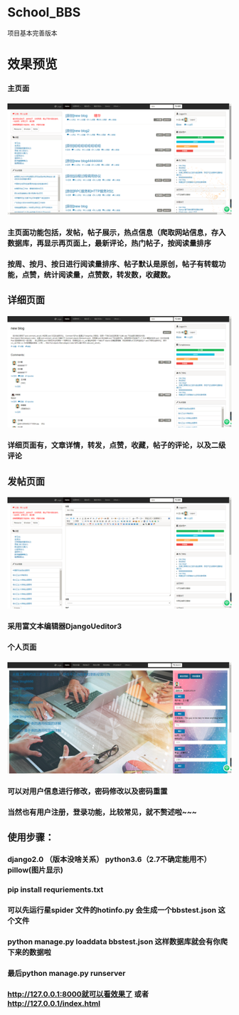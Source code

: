 # School_BBS
项目基本完善版本
# 效果预览
### 主页面

### ![image](https://github.com/Cherry93/images-floor/blob/master/%E4%B8%BB%E9%A1%B5%E9%9D%A2.png)
### 主页面功能包括，发帖，帖子展示，热点信息（爬取网站信息，存入数据库，再显示再页面上，最新评论，热门帖子，按阅读量排序
### 按周、按月、按日进行阅读量排序、帖子默认是原创，帖子有转载功能，点赞，统计阅读量，点赞数，转发数，收藏数。

## 详细页面

### ![image](https://github.com/Cherry93/images-floor/blob/master/%E8%AF%A6%E7%BB%86%E9%A1%B5%E9%9D%A2.png)

### 详细页面有，文章详情，转发，点赞，收藏，帖子的评论，以及二级评论

## 发帖页面
### ![image](https://github.com/Cherry93/images-floor/blob/master/%E5%8F%91%E5%B8%96.png)

### 采用富文本编辑器DjangoUeditor3

### 个人页面

### ![image](https://github.com/Cherry93/images-floor/blob/master/%E4%B8%AA%E4%BA%BA%E9%A1%B5%E9%9D%A2.png)

### 可以对用户信息进行修改，密码修改以及密码重置
### 当然也有用户注册，登录功能，比较常见，就不赘述啦~~~

## 使用步骤：
### django2.0 （版本没啥关系） python3.6（2.7不确定能用不） pillow(图片显示)
### pip install requriements.txt
### 可以先运行星spider 文件的hotinfo.py 会生成一个bbstest.json 这个文件
### python manage.py loaddata bbstest.json 这样数据库就会有你爬下来的数据啦
### 最后python manage.py runserver 
### http://127.0.0.1:8000就可以看效果了 或者 http://127.0.0.1/index.html

